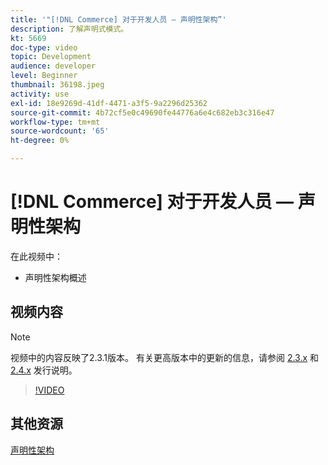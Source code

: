 ```yaml
---
title: '"[!DNL Commerce] 对于开发人员 — 声明性架构”'
description: 了解声明式模式。
kt: 5669
doc-type: video
topic: Development
audience: developer
level: Beginner
thumbnail: 36198.jpeg
activity: use
exl-id: 18e9269d-41df-4471-a3f5-9a2296d25362
source-git-commit: 4b72cf5e0c49690fe44776a6e4c682eb3c316e47
workflow-type: tm+mt
source-wordcount: '65'
ht-degree: 0%

---
```


# [!DNL Commerce] 对于开发人员 — 声明性架构

在此视频中：

- 声明性架构概述

## 视频内容

>[!NOTE]
>
>视频中的内容反映了2.3.1版本。 有关更高版本中的更新的信息，请参阅 [ 2.3.x](https://devdocs.magento.com/guides/v2.3/release-notes/bk-release-notes.html) 和 [2.4.x](https://devdocs.magento.com/guides/v2.4/release-notes/bk-release-notes.html) 发行说明。

>[!VIDEO](https://video.tv.adobe.com/v/36198?quality=12&learn=on)

## 其他资源

[声明性架构](https://devdocs.magento.com/guides/v2.4/extension-dev-guide/declarative-schema/)
